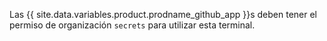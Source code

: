 Las {{ site.data.variables.product.prodname_github_app }}s deben tener el permiso de organización `secrets` para utilizar esta terminal.